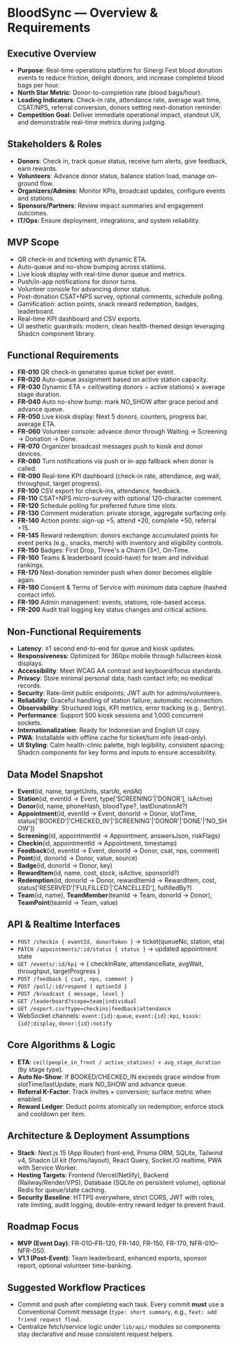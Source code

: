 # BloodSync — Overview & Requirements

## Executive Overview

- **Purpose**: Real-time operations platform for Sinergi Fest blood donation events to reduce friction, delight donors, and increase completed blood bags per hour.
- **North Star Metric**: Donor-to-completion rate (blood bags/hour).
- **Leading Indicators**: Check-in rate, attendance rate, average wait time, CSAT/NPS, referral conversion, donors setting next-donation reminder.
- **Competition Goal**: Deliver immediate operational impact, standout UX, and demonstrable real-time metrics during judging.

## Stakeholders & Roles

- **Donors**: Check in, track queue status, receive turn alerts, give feedback, earn rewards.
- **Volunteers**: Advance donor status, balance station load, manage on-ground flow.
- **Organizers/Admins**: Monitor KPIs, broadcast updates, configure events and stations.
- **Sponsors/Partners**: Review impact summaries and engagement outcomes.
- **IT/Ops**: Ensure deployment, integrations, and system reliability.

## MVP Scope

- QR check-in and ticketing with dynamic ETA.
- Auto-queue and no-show bumping across stations.
- Live kiosk display with real-time donor queue and metrics.
- Push/in-app notifications for donor turns.
- Volunteer console for advancing donor status.
- Post-donation CSAT+NPS survey, optional comments, schedule polling.
- Gamification: action points, snack reward redemption, badges, leaderboard.
- Real-time KPI dashboard and CSV exports.
- UI aesthetic guardrails: modern, clean health-themed design leveraging Shadcn component library.

## Functional Requirements

- **FR-010** QR check-in generates queue ticket per event.
- **FR-020** Auto-queue assignment based on active station capacity.
- **FR-030** Dynamic ETA = ceil(waiting donors ÷ active stations) × average stage duration.
- **FR-040** Auto no-show bump: mark NO_SHOW after grace period and advance queue.
- **FR-050** Live kiosk display: Next 5 donors, counters, progress bar, average ETA.
- **FR-060** Volunteer console: advance donor through Waiting → Screening → Donation → Done.
- **FR-070** Organizer broadcast messages push to kiosk and donor devices.
- **FR-080** Turn notifications via push or in-app fallback when donor is called.
- **FR-090** Real-time KPI dashboard (check-in rate, attendance, avg wait, throughput, target progress).
- **FR-100** CSV export for check-ins, attendance, feedback.
- **FR-110** CSAT+NPS micro-survey with optional 120-character comment.
- **FR-120** Schedule polling for preferred future time slots.
- **FR-130** Comment moderation: private storage, aggregate surfacing only.
- **FR-140** Action points: sign-up +5, attend +20, complete +50, referral +15.
- **FR-145** Reward redemption: donors exchange accumulated points for event perks (e.g., snacks, merch) with inventory and eligibility controls.
- **FR-150** Badges: First Drop, Three's a Charm (3×), On-Time.
- **FR-160** Teams & leaderboard (could-have) for team and individual rankings.
- **FR-170** Next-donation reminder push when donor becomes eligible again.
- **FR-180** Consent & Terms of Service with minimum data capture (hashed contact info).
- **FR-190** Admin management: events, stations, role-based access.
- **FR-200** Audit trail logging key status changes and critical actions.

## Non-Functional Requirements

- **Latency**: ≤1 second end-to-end for queue and kiosk updates.
- **Responsiveness**: Optimized for 360px mobile through fullscreen kiosk displays.
- **Accessibility**: Meet WCAG AA contrast and keyboard/focus standards.
- **Privacy**: Store minimal personal data; hash contact info; no medical records.
- **Security**: Rate-limit public endpoints; JWT auth for admins/volunteers.
- **Reliability**: Graceful handling of station failure; automatic reconnection.
- **Observability**: Structured logs, KPI metrics, error tracking (e.g., Sentry).
- **Performance**: Support 500 kiosk sessions and 1,000 concurrent sockets.
- **Internationalization**: Ready for Indonesian and English UI copy.
- **PWA**: Installable with offline cache for ticket/turn info (read-only).
- **UI Styling**: Calm health-clinic palette, high legibility, consistent spacing; Shadcn components for key forms and inputs to ensure accessibility.

## Data Model Snapshot

- **Event**(id, name, targetUnits, startAt, endAt)
- **Station**(id, eventId → Event, type['SCREENING'|'DONOR'], isActive)
- **Donor**(id, name, phoneHash, bloodType?, lastDonationAt?)
- **Appointment**(id, eventId → Event, donorId → Donor, slotTime, status['BOOKED'|'CHECKED_IN'|'SCREENING'|'DONOR'|'DONE'|'NO_SHOW'])
- **Screening**(id, appointmentId → Appointment, answersJson, riskFlags)
- **Checkin**(id, appointmentId → Appointment, timestamp)
- **Feedback**(id, eventId → Event, donorId → Donor, csat, nps, comment)
- **Point**(id, donorId → Donor, value, source)
- **Badge**(id, donorId → Donor, key)
- **RewardItem**(id, name, cost, stock, isActive, sponsorId?)
- **Redemption**(id, donorId → Donor, rewardItemId → RewardItem, cost, status['RESERVED'|'FULFILLED'|'CANCELLED'], fulfilledBy?)
- **Team**(id, name), **TeamMember**(teamId → Team, donorId → Donor), **TeamPoint**(teamId → Team, value)

## API & Realtime Interfaces

- `POST /checkin { eventId, donorToken }` → ticket(queueNo, station, eta)
- `PATCH /appointments/:id/status { status }` → updated appointment state
- `GET /events/:id/kpi` → { checkInRate, attendanceRate, avgWait, throughput, targetProgress }
- `POST /feedback { csat, nps, comment }`
- `POST /poll/:id/respond { optionId }`
- `POST /broadcast { message, level }`
- `GET /leaderboard?scope=team|individual`
- `GET /export.csv?type=checkins|feedback|attendance`
- WebSocket channels: `event:{id}:queue`, `event:{id}:kpi`, `kiosk:{id}:display`, `donor:{id}:notify`

## Core Algorithms & Logic

- **ETA**: `ceil(people_in_front / active_stations) × avg_stage_duration` (by stage type).
- **Auto No-Show**: If BOOKED/CHECKED_IN exceeds grace window from slotTime/lastUpdate, mark NO_SHOW and advance queue.
- **Referral K-Factor**: Track invites × conversion; surface metric when enabled.
- **Reward Ledger**: Deduct points atomically on redemption; enforce stock and cooldown per item.

## Architecture & Deployment Assumptions

- **Stack**: Next.js 15 (App Router) front-end, Prisma ORM, SQLite, Tailwind v4, Shadcn UI kit (forms/layout), React Query, Socket.IO realtime, PWA with Service Worker.
- **Hosting Targets**: Frontend (Vercel/Netlify), Backend (Railway/Render/VPS), Database (SQLite on persistent volume), optional Redis for queue/state caching.
- **Security Baseline**: HTTPS everywhere, strict CORS, JWT with roles, rate limiting, audit logging, double-entry reward ledger to prevent fraud.

## Roadmap Focus

- **MVP (Event Day)**: FR-010–FR-120, FR-140, FR-150, FR-170, NFR-010–NFR-050.
- **V1.1 (Post-Event)**: Team leaderboard, enhanced exports, sponsor report, optional volunteer time-banking.

## Suggested Workflow Practices

- Commit and push after completing each task. Every commit **must** use a Conventional Commit message (`type: short summary`, e.g., `feat: add friend request flow`).
- Centralize fetch/service logic under `lib/api/` modules so components stay declarative and reuse consistent request helpers.
